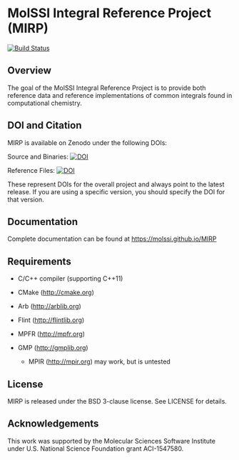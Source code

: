 MolSSI Integral Reference Project (MIRP)
========================================

[![Build Status](https://www.travis-ci.org/MolSSI/MIRP.svg?branch=master)](https://www.travis-ci.org/MolSSI/MIRP)


## Overview

The goal of the MolSSI Integral Reference Project is to provide both reference
data and reference implementations of common integrals found in computational
chemistry.

## DOI and Citation

MIRP is available on Zenodo under the following DOIs:

Source and Binaries: [![DOI](https://zenodo.org/badge/DOI/10.5281/zenodo.1063525.svg)](https://doi.org/10.5281/zenodo.1063525)

Reference Files: [![DOI](https://zenodo.org/badge/DOI/10.5281/zenodo.1043590.svg)](https://doi.org/10.5281/zenodo.1043590)

These represent DOIs for the overall project and always point to the latest release.
If you are using a specific version, you should specify the DOI for that version.

## Documentation

Complete documentation can be found at https://molssi.github.io/MIRP

## Requirements

* C/C++ compiler (supporting C++11)
* CMake (http://cmake.org)

* Arb (http://arblib.org)
* Flint (http://flintlib.org)
* MPFR (http://mpfr.org)
* GMP (http://gmplib.org)
  * MPIR (http://mpir.org) may work, but is untested


## License

MIRP is released under the BSD 3-clause license. See LICENSE for details.

## Acknowledgements

This work was supported by the Molecular Sciences Software Institute under U.S. National Science Foundation grant ACI-1547580.

